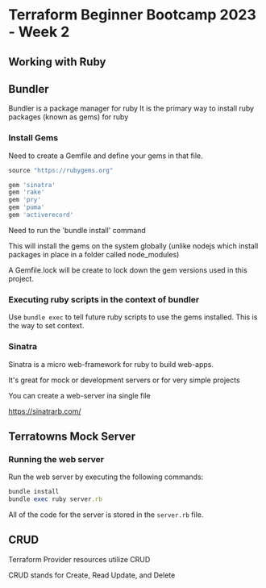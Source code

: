# Terraform Beginner Bootcamp 2023 - Week 2

## Working with Ruby

## Bundler

Bundler is a package manager for ruby
It is the primary way to install ruby packages (known as gems) for ruby

### Install Gems

Need to create a Gemfile and define your gems in that file.

```rb
source "https://rubygems.org"

gem 'sinatra'
gem 'rake'
gem 'pry'
gem 'puma'
gem 'activerecord'
```

Need to run the 'bundle install' command

This will install the gems on the system globally (unlike nodejs which install packages in place in a folder called node_modules)

A Gemfile.lock will be create to lock down the gem versions used in this project.

### Executing ruby scripts in the context of bundler

Use `bundle exec` to tell future ruby scripts to use the gems installed. This is the way to set context.

### Sinatra

Sinatra is a micro web-framework for ruby to build web-apps.

It's great for mock or development servers or for very simple projects

You can create a web-server ina single file

https://sinatrarb.com/

## Terratowns Mock Server

### Running the web server

Run the web server by executing the following commands:

```rb
bundle install
bundle exec ruby server.rb
```

All of the code for the server is stored in the `server.rb` file.

## CRUD

Terraform Provider resources utilize CRUD

CRUD stands for Create, Read Update, and Delete

